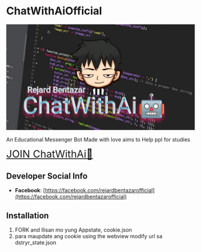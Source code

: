 # ChatWithAiOfficial

![logo](rejard/logo.jpg)

An Educational Messenger Bot Made with love aims to Help ppl for studies

<a style="font-size:27px" href="https://m.me/j/Abbl63EsX-6_NN7W/">JOIN ChatWithAi🤖</a>

## Developer Social Info

- **Facebook**: [https://facebook.com/rejardbentazarofficial](https://facebook.com/rejardbentazarofficial)


## Installation
 1. FORK and Ilisan mo yung Appstate, cookie.json
 3. para maupdate ang cookie using the webview modify url sa dstryr_state.json
